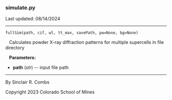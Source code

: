 ### simulate.py

Last updated: 08/14/2024

---
`fullSim(path, cif, wl, tt_max, savePath, pw=None, bg=None)`

&nbsp;&nbsp; Calculates powder X-ray diffraction patterns for multiple supercells in file directory

&nbsp;&nbsp; **Parameters:**

* **path** (*str*) -- input file path

---
By Sinclair R. Combs

Copyright 2023 Colorado School of Mines
